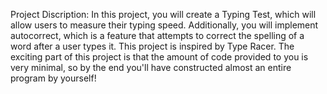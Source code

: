 Project Discription:
In this project, you will create a Typing Test, which will allow users to measure their typing speed. 
Additionally, you will implement autocorrect, which is a feature that attempts to correct the spelling of a word after a user types it. 
This project is inspired by Type Racer. The exciting part of this project is that the amount of code provided to you is very minimal,
so by the end you'll have constructed almost an entire program by yourself!
